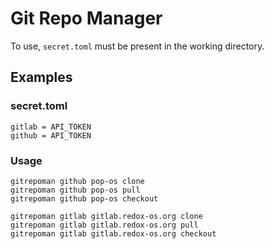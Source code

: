 # Git Repo Manager

To use, `secret.toml` must be present in the working directory.

## Examples

### secret.toml

```
gitlab = API_TOKEN
github = API_TOKEN
```

### Usage

```
gitrepoman github pop-os clone
gitrepoman github pop-os pull
gitrepoman github pop-os checkout

gitrepoman gitlab gitlab.redox-os.org clone
gitrepoman gitlab gitlab.redox-os.org pull
gitrepoman gitlab gitlab.redox-os.org checkout
```
